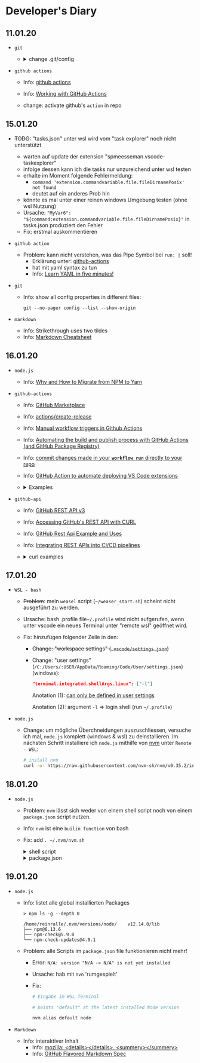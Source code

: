 # Developer's Diary

## 11.01.20


* `git`

  * <details>
    <summary>change .git/config</summary>

     ```yaml
     # vscode: select language format:   Properties

     [core]
       repositoryformatversion = 0
       filemode = true
       bare = false
       logallrefupdates = true
       ignorecase = true

     [remote "origin"]
       url = git@github.com:ReinRalle/  MyExtension.git
       fetch = +refs/heads/*:refs/remotes/  origin/*

     [remote "github"] # add for testing   11.01.20, 12:30h
       url = git@github.com:ReinRalle/  MyExtension
       fetch = refs/heads/*:refs/remotes/github/  *

     [branch "master"] # add for testing   11.01.20, 12:30h
        remote = origin
        merge = refs/heads/master
    ```
    </details>

* `github actions`

  * Info: [github actions](https://help.github.com/en/actions)
  * Info: [Working with GitHub Actions](https://jeffrafter.com/working-with-github-actions/)

  * change: activate github's `action` in repo

## 15.01.20

* ~~TODO~~: "tasks.json" unter wsl wird vom "task explorer" noch nicht unterstützt
	* warten auf update der extension "spmeesseman.vscode-taskexplorer"
	* infolge dessen kann ich die tasks nur unzureichend unter wsl testen
	* erhalte im Moment folgende Fehlermeldung:
		* `command 'extension.commandvariable.file.fileDirnamePosix' not found`
		* deutet auf ein anderes Prob hin
	* könnte es mal unter einer reinen windows Umgebung testen (ohne wsl Nutzung)
	* Ursache: `"MyVar6": "${command:extension.commandvariable.file.fileDirnamePosix}"` in tasks.json produziert den Fehler
  * Fix: erstmal auskommentieren

* `github action`

  * Problem: kann nicht verstehen, was das Pipe Symbol bei `run: |` soll!
	* Erklärung unter: [github-actions](https://dev.to/bnb/an-unintentionally-comprehensive-introduction-to-github-actions-ci-blm)
	* hat mit yaml syntax zu tun
	* Info: [Learn YAML in five minutes!](https://www.codeproject.com/Articles/1214409/Learn-YAML-in-five-minutes)

* `git`
  * Info: show all config properties in different files:

    `git --no-pager config --list --show-origin`

* `markdown`
	* Info: Strikethrough uses two tildes
	* Info: [Markdown Cheatsheet](https://github.com/adam-p/markdown-here/wiki/Markdown-Cheatsheet)

## 16.01.20

* `node.js`
  * Info: [Why and How to Migrate from NPM to Yarn](https://waverleysoftware.com/blog/yarn-vs-npm/)

* `github-actions`
  * Info: [GitHub Marketplace](https://github.com/marketplace?type=actions)

  * Info: [actions/create-release](https://github.com/actions/create-release)
  * Info: [Manual workflow triggers in Github Actions](https://stackoverflow.com/questions/58933155/manual-workflow-triggers-in-github-actions/59621799#59621799)

  * Info: [Automating the build and publish process with GitHub Actions (and GitHub Package Registry)](https://stackoverflow.com/questions/58347746/automating-the-build-and-publish-process-with-github-actions-and-github-package)

  * Info: [commit changes made in your **`workflow run`** directly to your repo](https://github.com/EndBug/add-and-commit)

  * Info: [GitHub Action to automate deploying VS Code extensions](https://github.com/lannonbr/vsce-action)

  * <details>
    <summary>Examples</summary>

    * Example:
      ```yaml
        name: Test

        on:
          watch
            types: [started]

        jobs:
          build:
            runs-on: ubuntu-latest

            if: github.actor ==     github.event.repository.owner.login

            steps:
               - name: Checkout repository
                 uses: actions/checkout@v2
                 # add more ...
        ```

    * example GitHub Projects:

      * [vscode-objectscript](https://github.com/daimor/vscode-objectscript/actions)

      * [content-navigator](https://github.com/ggbecker/content-navigator/actions)

      * [vs_plugin_search_for_errors_on_stackoverflow](https://github.com/kinoooshnik/vs_plugin_search_for_errors_on_stackoverflow/actions)

    </details>
* `github-api`

  * Info: [GitHub REST API v3](https://developer.github.com/v3/)

  * Info: [Accessing GitHub's REST API with CURL](https://blogs.infosupport.com/accessing-githubs-rest-api-with-curl/)

  * Info: [GitHub Rest Api Example and Uses](https://www.restapiexample.com/use-of-rest-api/github-rest-api-example-uses/)

  * Info: [Integrating REST APIs into CI/CD pipelines](https://circleci.com/blog/cicd-rest-apis/)

  * <details>

    <summary>curl examples</summary>

      in this example, the 'vmg' and 'redcarpet' values are provided for the :owner and :repo parameters in the path while :state is passed in the query string.

      ```bash
      # curl -i "https://api.github.com/repos/:owner/:repo/issues?state=:state"
	    curl -i "https://api.github.com/repos/vmg/redcarpet/issues?state=closed"
      ```

      noch ein paar andere Beispiele:

      ```bash
	    curl    https://api.github.com #
	    curl -i https://api.github.com
	    curl    https://api.github.com/users/reinralle/events
	    curl    https://api.github.com/users/reinralle/repos
	    curl -H "Content-Type: application/json" https://api.github.com
	    curl    https://api.github.com -H Accept:application/vnd.github.v3+json

	    curl -s https://api.github.com/repos/reinralle/myextension/releases
	  ```
    </details>

## 17.01.20

* `WSL - bash`

  * ~~Problem~~: mein `weasel` script (`~/weaser_start.sh`) scheint nicht ausgeführt zu werden.

  * Ursache: bash .profile file`~/.profile` wird nicht aufgerufen, wenn unter vscode ein neues Terminal unter "remote wsl" geöffnet wird.

  * Fix: hinzufügen folgender Zeile in den:
    *  ~~Change: "workspace settings" (`.vscode/settings.json`)~~
    * Change: "user settings" (`/C:/Users/:USER/AppData/Roaming/Code/User/settings.json`) (windows):

      ```json
      "terminal.integrated.shellArgs.linux": ["-l"]
      ```
      Anotation (1): [can only be defined in user settings](https://code.visualstudio.com/docs/editor/integrated-terminal#_configuration)

      Anotation (2): argument `-l` => login shell (run `~/.profile`)

* `node.js`
  * Change: um mögliche Überchneidungen auszuschliessen, versuche ich mal, `node.js` komplett (windows & wsl) zu deinstallieren. Im nächsten Schritt installiere ich `node.js` mithilfe von [nvm](https://github.com/nvm-sh/nvm/blob/master/README.md) unter `Remote - WSL`:

    ```bash
    # install nvm
    curl -o- https://raw.githubusercontent.com/nvm-sh/nvm/v0.35.2/install.sh | bash
    ```
## 18.01.20

* `node.js`

  * Problem: `nvm` lässt sich weder von einem shell script noch von einem `package.json` script nutzen.

  * Info: `nvm` ist eine `builin function` von bash

  * Fix: add `. ~/.nvm/nvm.sh`

    <details>
    <summary>shell script </summary>

    ```bash
    #!/bin/bash

    # /Development/test_nvm.sh

    clear; echo

    . ~/.nvm/nvm.sh # sorce ~/.nvm/nvm.sh

    # printf "%s\n\n" "$(bash -c "help")"
    # printf "%s\n\n" "$(bash "--help")"
    # printf "%s\n\n" "$(bash -c "help set")"
    # printf "%s\n\n" "$(nvm --help)"
    # printf "%s\n\n" "$(nvm --version)"
    # printf "%s\n\n" "$(nvm debug)"
    # printf "%s\n\n" "$(nvm ls)"
      printf "%s\n\n" "$(nvm exec v12.14.0 node --version)"
    # printf "%s\n\n" "$(nvm exec v12.14.0 node --help)"
    # printf "%s\n\n" "$(nvm exec v12.14.0 node   --v8-options)"

    # node --version
    ```
    </details>

    <details>
    <summary>package.json</summary>

    ```json
    ..

    "scripts": {
      ..
      "nvm-ls": "${. ~/.nvm/nvm.sh && nvm ls}"
      ..
    }

    ..
    ```
    </details>

## 19.01.20

* `node.js`

  * Info: listet alle global installierten Packages

    ```
    > npm ls -g --depth 0

    /home/reinralle/.nvm/versions/node/    v12.14.0/lib
    ├── npm@6.13.6
    ├── npm-check@5.9.0
    └── npm-check-updates@4.0.1
    ```
  * Problem: alle Scripts im `package.json` file funktionieren nicht mehr!
    * Error: `N/A: version "N/A -> N/A" is not yet installed`
    * Ursache: hab mit `nvn` 'rumgespielt'
    * Fix:

      ```bash
      # Eingabe im WSL Terminal

      # points "default" at the latest installed Node version

      nvm alias default node
      ```
* `Markdown`

  * Info: interaktiver Inhalt
    * Info: [mozilla: \<details\>\</details\>, \<summery\>\</summery\>](https://developer.mozilla.org/en-US/docs/Web/HTML/Element/details)
    * Info: [GitHub Flavored Markdown Spec](https://github.github.com/gfm/)